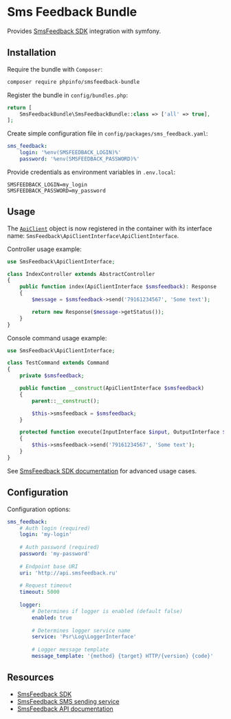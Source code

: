 Sms Feedback Bundle
===================

Provides [SmsFeedback SDK](https://github.com/phpinfo/smsfeedback) integration with symfony. 

Installation
------------

Require the bundle with `Composer`: 

```bash
composer require phpinfo/smsfeedback-bundle
```

Register the bundle in `config/bundles.php`:

```php
return [
    SmsFeedbackBundle\SmsFeedbackBundle::class => ['all' => true],
];
```

Create simple configuration file in `config/packages/sms_feedback.yaml`:

```yaml
sms_feedback:
    login: '%env(SMSFEEDBACK_LOGIN)%'
    password: '%env(SMSFEEDBACK_PASSWORD)%'
```

Provide credentials as environment variables in `.env.local`:

```
SMSFEEDBACK_LOGIN=my_login
SMSFEEDBACK_PASSWORD=my_password
```

Usage
-----

The [`ApiClient`](https://github.com/phpinfo/smsfeedback/blob/master/src/ApiClient.php) object is now registered in the 
container with its interface name: `SmsFeedback\ApiClientInterface\ApiClientInterface`.

Controller usage example:

```php
use SmsFeedback\ApiClientInterface;

class IndexController extends AbstractController
{
    public function index(ApiClientInterface $smsfeedback): Response
    {
        $message = $smsfeedback->send('79161234567', 'Some text');

        return new Response($message->getStatus());
    }
}
```  

Console command usage example:

```php
use SmsFeedback\ApiClientInterface;

class TestCommand extends Command
{
    private $smsfeedback;

    public function __construct(ApiClientInterface $smsfeedback)
    {
        parent::__construct();

        $this->smsfeedback = $smsfeedback;
    }

    protected function execute(InputInterface $input, OutputInterface $output)
    {
        $this->smsfeedback->send('79161234567', 'Some text');
    }
}
```

See [SmsFeedback SDK documentation](https://github.com/phpinfo/smsfeedback/blob/master/README.md)
for advanced usage cases.

Configuration
-------------

Configuration options:
```yaml
sms_feedback:
    # Auth login (required)
    login: 'my-login'
    
    # Auth password (required)
    password: 'my-password'
    
    # Endpoint base URI
    uri: 'http://api.smsfeedback.ru'
    
    # Request timeout
    timeout: 5000
    
    logger:
        # Determines if logger is enabled (default false)
        enabled: true
        
        # Determines logger service name
        service: 'Psr\Log\LoggerInterface'
        
        # Logger message template
        message_template: '{method} {target} HTTP/{version} {code}'
```

Resources
---------

* [SmsFeedback SDK](https://github.com/phpinfo/smsfeedback)
* [SmsFeedback SMS sending service](https://smsfeedback.ru)
* [SmsFeedback API documentation](https://www.smsfeedback.ru/smsapi/)
